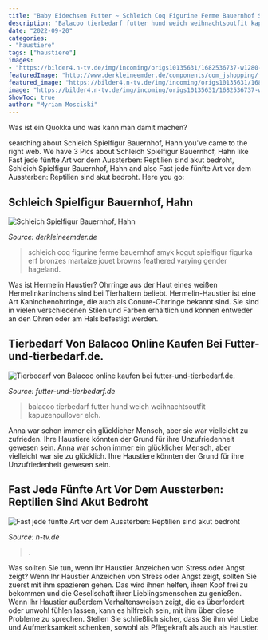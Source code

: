 ```yaml
---
title: "Baby Eidechsen Futter ~ Schleich Coq Figurine Ferme Bauernhof Smyk Kogut Spielfigur Figurka Erf Bronzes Martaize Jouet Browns Feathered Varying Gender Hageland"
description: "Balacoo tierbedarf futter hund weich weihnachtsoutfit kapuzenpullover elch"
date: "2022-09-20"
categories:
- "haustiere"
tags: ["haustiere"]
images:
- "https://bilder4.n-tv.de/img/incoming/origs10135631/1682536737-w1280-h960/RTX6CRI.jpg"
featuredImage: "http://www.derkleineemder.de/components/com_jshopping/files/img_products/full_81fblFLyK9L._SL1500_.jpg"
featured_image: "https://bilder4.n-tv.de/img/incoming/origs10135631/1682536737-w1280-h960/RTX6CRI.jpg"
image: "https://bilder4.n-tv.de/img/incoming/origs10135631/1682536737-w1280-h960/RTX6CRI.jpg"
ShowToc: true
author: "Myriam Mosciski"
---
```



Was ist ein Quokka und was kann man damit machen?

	

		
searching about Schleich Spielfigur Bauernhof, Hahn you've came to the right web. We have 3 Pics about Schleich Spielfigur Bauernhof, Hahn like Fast jede fünfte Art vor dem Aussterben: Reptilien sind akut bedroht, Schleich Spielfigur Bauernhof, Hahn and also Fast jede fünfte Art vor dem Aussterben: Reptilien sind akut bedroht. Here you go:
		
    
## Schleich Spielfigur Bauernhof, Hahn

<img loading=lazy src="http://www.derkleineemder.de/components/com_jshopping/files/img_products/full_81fblFLyK9L._SL1500_.jpg" onerror="this.onerror=null;this.src='https://tse4.mm.bing.net/th?id=OIP.Fo0dCJaVNyFTVNG8ZSQ6KwHaHa&amp;pid=15.1';" alt="Schleich Spielfigur Bauernhof, Hahn">

_Source: derkleineemder.de_

>schleich coq figurine ferme bauernhof smyk kogut spielfigur figurka erf bronzes martaize jouet browns feathered varying gender hageland. 

	

Was ist Hermelin Haustier?
Ohrringe aus der Haut eines weißen Hermelinkaninchens sind bei Tierhaltern beliebt. Hermelin-Haustier ist eine Art Kaninchenohrringe, die auch als Conure-Ohrringe bekannt sind. Sie sind in vielen verschiedenen Stilen und Farben erhältlich und können entweder an den Ohren oder am Hals befestigt werden.

    
## Tierbedarf Von Balacoo Online Kaufen Bei Futter-und-tierbedarf.de.

<img loading=lazy src="https://www.futter-und-tierbedarf.de/tierbedarf/Balacoo/Balacoo-Hund-Weihnachtsoutfit-Hund-Winter-Weich-Warm-Hoodie-Haustier-Elch-Design-Kapuzenpullover-fuer-Welpen-Katze-Kaetzchen-Party-Urlaub-Kostuem-Xs-von-Balacoo-44811451.jpg" onerror="this.onerror=null;this.src='https://tse4.mm.bing.net/th?id=OIP.W7wBxrNtfgGVurKTF0zTWwHaHa&amp;pid=15.1';" alt="Tierbedarf von Balacoo online kaufen bei futter-und-tierbedarf.de.">

_Source: futter-und-tierbedarf.de_

>balacoo tierbedarf futter hund weich weihnachtsoutfit kapuzenpullover elch. 

	

Anna war schon immer ein glücklicher Mensch, aber sie war vielleicht zu zufrieden. Ihre Haustiere könnten der Grund für ihre Unzufriedenheit gewesen sein.
Anna war schon immer ein glücklicher Mensch, aber vielleicht war sie zu glücklich. Ihre Haustiere könnten der Grund für ihre Unzufriedenheit gewesen sein.

    
## Fast Jede Fünfte Art Vor Dem Aussterben: Reptilien Sind Akut Bedroht

<img loading=lazy src="https://bilder4.n-tv.de/img/incoming/origs10135631/1682536737-w1280-h960/RTX6CRI.jpg" onerror="this.onerror=null;this.src='https://tse4.mm.bing.net/th?id=OIP.lR9ymn02p1hXLL1MT1CmIwHaEg&amp;pid=15.1';" alt="Fast jede fünfte Art vor dem Aussterben: Reptilien sind akut bedroht">

_Source: n-tv.de_

>. 

	

Was sollten Sie tun, wenn Ihr Haustier Anzeichen von Stress oder Angst zeigt?
Wenn Ihr Haustier Anzeichen von Stress oder Angst zeigt, sollten Sie zuerst mit ihm spazieren gehen. Das wird ihnen helfen, ihren Kopf frei zu bekommen und die Gesellschaft ihrer Lieblingsmenschen zu genießen. Wenn Ihr Haustier außerdem Verhaltensweisen zeigt, die es überfordert oder unwohl fühlen lassen, kann es hilfreich sein, mit ihm über diese Probleme zu sprechen. Stellen Sie schließlich sicher, dass Sie ihm viel Liebe und Aufmerksamkeit schenken, sowohl als Pflegekraft als auch als Haustier.


